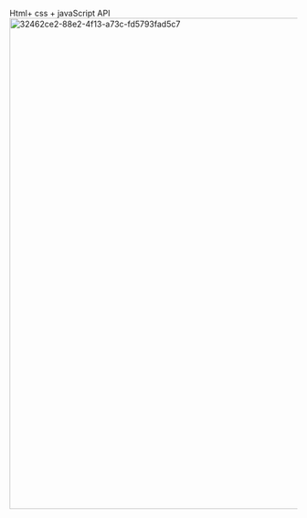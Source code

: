 Html+ css + javaScript API
<img width="1917" height="860" alt="32462ce2-88e2-4f13-a73c-fd5793fad5c7" src="https://github.com/user-attachments/assets/483b53b5-9f44-4c7a-8cbc-696cc81ae129" />
